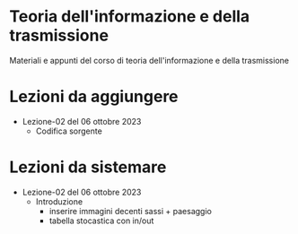 # Teoria dell'informazione e della trasmissione

Materiali e appunti del corso di teoria dell'informazione e della trasmissione

# Lezioni da aggiungere

- Lezione-02 del 06 ottobre 2023
    - Codifica sorgente

# Lezioni da sistemare

- Lezione-02 del 06 ottobre 2023
    - Introduzione
        - inserire immagini decenti sassi + paesaggio
        - tabella stocastica con in/out
